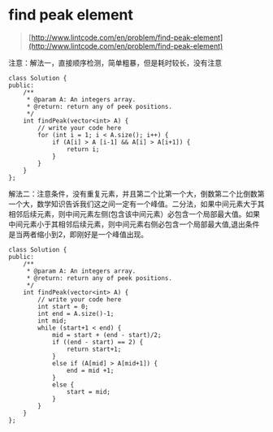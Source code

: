 # find peak element
>  [http://www.lintcode.com/en/problem/find-peak-element](http://www.lintcode.com/en/problem/find-peak-element)

注意：解法一，直接顺序检测，简单粗暴，但是耗时较长，没有注意


	class Solution {
	public:
	    /**
	     * @param A: An integers array.
	     * @return: return any of peek positions.
	     */
	    int findPeak(vector<int> A) {
	        // write your code here
	        for (int i = 1; i < A.size(); i++) {
	            if (A[i] > A [i-1] && A[i] > A[i+1]) {
	                return i;
	            }
	        }
	    }
	};

解法二：注意条件，没有重复元素，并且第二个比第一个大，倒数第二个比倒数第一个大，数学知识告诉我们这之间一定有一个峰值。二分法，如果中间元素大于其相邻后续元素，则中间元素左侧(包含该中间元素）必包含一个局部最大值。如果中间元素小于其相邻后续元素，则中间元素右侧必包含一个局部最大值,退出条件是当两者缩小到2，即刚好是一个峰值出现。

	class Solution {
	public:
	    /**
	     * @param A: An integers array.
	     * @return: return any of peek positions.
	     */
	    int findPeak(vector<int> A) {
	        // write your code here
	        int start = 0;
	        int end = A.size()-1;
	        int mid;
	        while (start+1 < end) {
	            mid = start + (end - start)/2;
	            if ((end - start) == 2) {
	                return start+1;
	            }
	            else if (A[mid] > A[mid+1]) {
	                end = mid +1;
	            }
	            else {
	                start = mid;
	            }
	        }
	    }
	};




